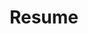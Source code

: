 ---
layout: none
permalink: /resume/
title: Resume
nav: true
nav_order: 6
redirect_to:
  - assets/pdf/shubhankar_potdar_CV.pdf
---